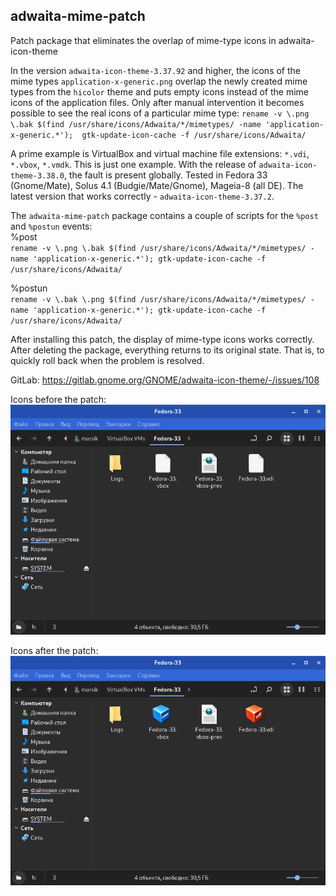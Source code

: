 adwaita-mime-patch
---
Patch package that eliminates the overlap of mime-type icons in adwaita-icon-theme  

In the version `adwaita-icon-theme-3.37.92` and higher, the icons of the mime types `application-x-generic.png` overlap the newly created mime types from the `hicolor` theme and puts empty icons instead of the mime icons of the application files. Only after manual intervention it becomes possible to see the real icons of
a particular mime type: `rename -v \.png \.bak $(find /usr/share/icons/Adwaita/*/mimetypes/ -name 'application-x-generic.*');  gtk-update-icon-cache -f /usr/share/icons/Adwaita/`  

A prime example is VirtualBox and virtual machine file extensions:  `*.vdi`, `*.vbox`, `*.vmdk`. This is just one example.
With the release of `adwaita-icon-theme-3.38.0`, the fault is present globally. Tested in Fedora 33 (Gnome/Mate), Solus 4.1 (Budgie/Mate/Gnome), Mageia-8 (all DE).
The latest version that works correctly - `adwaita-icon-theme-3.37.2`.

The `adwaita-mime-patch` package contains a couple of scripts for the `%post` and `%postun` events:   
%post  
`rename -v \.png \.bak $(find /usr/share/icons/Adwaita/*/mimetypes/ -name 'application-x-generic.*'); gtk-update-icon-cache -f /usr/share/icons/Adwaita/`

%postun  
`rename -v \.bak \.png $(find /usr/share/icons/Adwaita/*/mimetypes/ -name 'application-x-generic.*'); gtk-update-icon-cache -f /usr/share/icons/Adwaita/`

After installing this patch, the display of mime-type icons works correctly. After deleting the package, everything returns to its original state. That is, to quickly roll back when the problem is resolved.

GitLab: https://gitlab.gnome.org/GNOME/adwaita-icon-theme/-/issues/108  

Icons before the patch:  
![](https://github.com/AKotov-dev/adwaita-mime-patch/blob/main/ScreenShots/before-patch.png)  

Icons after the patch:  
![](https://github.com/AKotov-dev/adwaita-mime-patch/blob/main/ScreenShots/after-patch.png)
